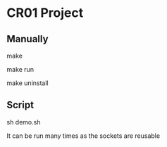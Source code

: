 # CR01 Project

## Manually
make

make run

make uninstall

## Script
sh demo.sh

It can be run many times as the sockets are reusable
